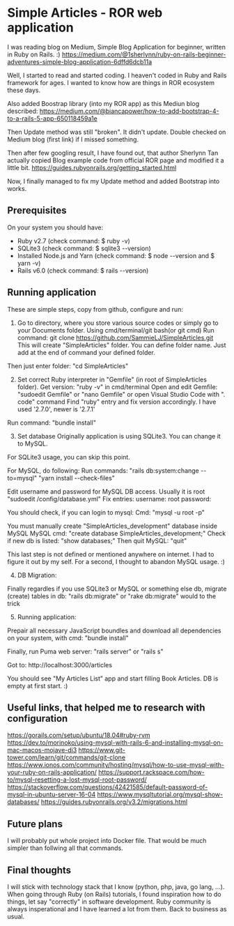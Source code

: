 # Simple Articles - ROR web application

I was reading blog on Medium, Simple Blog Application for beginner, written in Ruby on Rails. :)
https://medium.com/@1sherlynn/ruby-on-rails-beginner-adventures-simple-blog-application-6dffd6dcb11a

Well, I started to read and started coding. I heaven't coded in Ruby and Rails framework for ages. I wanted to know how are things in ROR ecosystem these days.

Also added Boostrap library (into my ROR app) as this Mediun blog described:
https://medium.com/@biancapower/how-to-add-bootstrap-4-to-a-rails-5-app-650118459a1e

Then Update method was still "broken". It didn't update. Double checked on Medium blog (first link) if I missed something.

Then after few googling result, I have found out, that author Sherlynn Tan actually copied Blog example code from official ROR page and modified it a little bit.
https://guides.rubyonrails.org/getting_started.html

Now, I finally managed to fix my Update method and added Bootstrap into works.

## Prerequisites

On your system you should have:
- Ruby v2.7 (check command: $ ruby -v)
- SQLite3 (check command: $ sqlite3 --version)
- Installed Node.js and Yarn (check command: $ node --version and $ yarn -v)
- Rails v6.0 (check command: $ rails --version)


## Running application

These are simple steps, copy from github, configure and run:
1. Go to directory, where you store various source codes or simply go to your Documents folder. Using cmd/terminal/git bash(or git cmd)
Run command: git clone https://github.com/SammieLJ/SimpleArticles.git
This will create "SimpleArticles" folder. You can define folder name. Just add at the end of command your defined folder.

Then just enter folder: "cd SimpleArticles"

2. Set correct Ruby interpreter in "Gemfile" (in root of SimpleArticles folder).
Get version: "ruby -v" in cmd/terminal
Open and edit Gemfile: "sudoedit Gemfile" or "nano Gemfile" or open Visual Studio Code with ". code" command
Find "ruby" entry and fix version accordingly. I have used '2.7.0', newer is '2.7.1'

Run command: "bundle install"

3. Set database
Originally application is using SQLite3. You can change it to MySQL.

For SQLite3 usage, you can skip this point.

For MySQL, do following:
Run commands: 
"rails db:system:change --to=mysql"
"yarn install --check-files"

Edit username and password for MySQL DB access. Usually it is root
"sudoedit /config/database.yml"
Fix entries:
username: root
password: <your-defined-password>

You should check, if you can login to mysql:
Cmd: "mysql -u root -p"

You must manually create "SimpleArticles_development" database inside MySQL
MySQL cmd: "create database SimpleArticles_development;"
Check if new db is listed: "show databases;"
Then quit MySQL: "quit"

This last step is not defined or mentioned anywhere on internet. I had to figure it out by my self. For a second, I thought to abandon MySQL usage. :)

4. DB Migration:

Finally regardles if you use SQLite3 or MySQL or something else db,
migrate (create) tables in db: "rails db:migrate" or "rake db:migrate" would to the trick

5. Running application:

Prepair all necessary JavaScript boundles and download all dependencies on your system,
with cmd: "bundle install"

Finally, run Puma web server: "rails server" or "rails s"

Got to: http://localhost:3000/articles

You should see "My Articles List" app and start filling Book Articles. DB is empty at first start. :)

## Useful links, that helped me to research with configuration

https://gorails.com/setup/ubuntu/18.04#ruby-rvm
https://dev.to/morinoko/using-mysql-with-rails-6-and-installing-mysql-on-mac-macos-mojave-di3
https://www.git-tower.com/learn/git/commands/git-clone
https://www.ionos.com/community/hosting/mysql/how-to-use-mysql-with-your-ruby-on-rails-application/
https://support.rackspace.com/how-to/mysql-resetting-a-lost-mysql-root-password/
https://stackoverflow.com/questions/42421585/default-password-of-mysql-in-ubuntu-server-16-04
https://www.mysqltutorial.org/mysql-show-databases/
https://guides.rubyonrails.org/v3.2/migrations.html

## Future plans

I will probably put whole project into Docker file. That would be much simpler than follwing all that commands.

## Final thoughts

I will stick with technology stack that I know (python, php, java, go lang, ...). When going through Ruby (on Rails) tutorials, I found inspiration how to do things, let say "correctly" in software development. Ruby community is always insperational and I have learned a lot from them. Back to business as usual.
